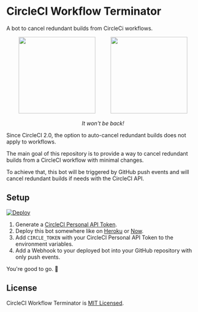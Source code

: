 # CircleCI Workflow Terminator

A bot to cancel redundant builds from CircleCi workflows.

<p align="center">
  <img src="https://user-images.githubusercontent.com/7189823/41366971-b869673a-6f0b-11e8-8c92-438ff3ad6b2c.png" height="200" />
  &nbsp;&nbsp;&nbsp;&nbsp;&nbsp;&nbsp;&nbsp;&nbsp;
  <img src="https://user-images.githubusercontent.com/7189823/41366882-78bad416-6f0b-11e8-98fa-18ea1b6219e1.png" height="200" />
</p>

<p align="center"><i>It won't be back!</i></p>

Since CircleCI 2.0, the option to auto-cancel redundant builds does not apply to workflows.

The main goal of this repository is to provide a way to cancel redundant builds from a CircleCI workflow with minimal changes.

To achieve that, this bot will be triggered by GitHub push events and will cancel redundant builds if needs with the CircleCI API.

## Setup

[![Deploy](https://www.herokucdn.com/deploy/button.svg)](https://heroku.com/deploy)

1. Generate a [CircleCI Personal API Token](https://circleci.com/docs/2.0/managing-api-tokens/#creating-a-personal-api-token).
1. Deploy this bot somewhere like on [Heroku](https://www.heroku.com/) or [Now](https://zeit.co/now).
1. Add `CIRCLE_TOKEN` with your CircleCI Personal API Token to the environment variables.
1. Add a Webhook to your deployed bot into your GitHub repository with only push events.

You're good to go. :tada:

## License

CircleCI Workflow Terminator is [MIT Licensed](LICENSE).
